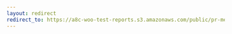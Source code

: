 ```yaml
---
layout: redirect
redirect_to: https://a8c-woo-test-reports.s3.amazonaws.com/public/pr-merge/43688/e2e/index.html
---
```

